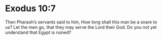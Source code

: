 # Exodus 10:7

Then Pharaoh’s servants said to him, How long shall this man be a snare to us? Let the men go, that they may serve the Lord their God. Do you not yet understand that Egypt is ruined?
